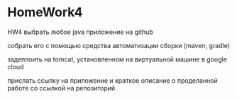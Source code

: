 # HomeWork4
HW4
выбрать любое java приложение на github 

собрать его с помощью средства автоматизации сборки (maven, gradle) 

задеплоить на tomcat, установленном на виртуальной машине в google cloud 

прислать ссылку на приложение и краткое описание о проделанной работе со ссылкой на репозиторий
